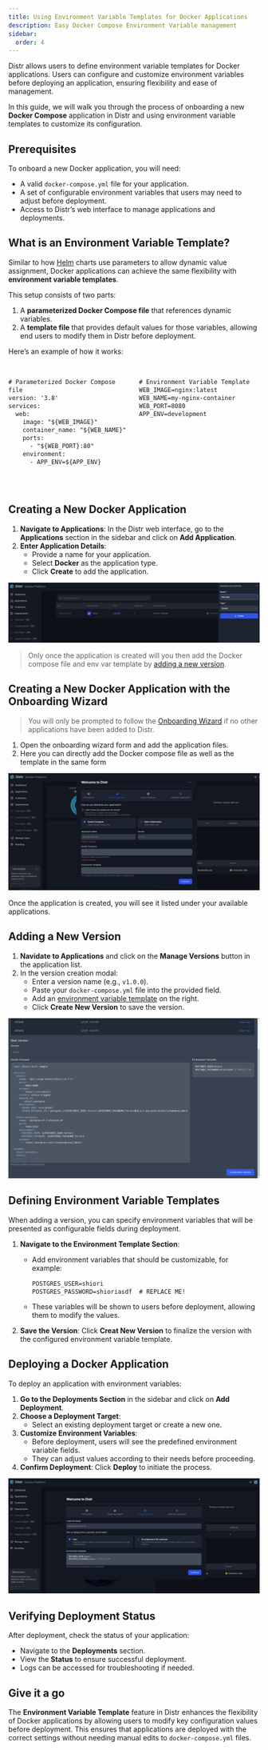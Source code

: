 ```yaml
---
title: Using Environment Variable Templates for Docker Applications
description: Easy Docker Compose Environment Variable management
sidebar:
  order: 4
---
```


Distr allows users to define environment variable templates for Docker applications. Users can configure and customize environment variables before deploying an application, ensuring flexibility and ease of management.

In this guide, we will walk you through the process of onboarding a new **Docker Compose** application in Distr and using environment variable templates to customize its configuration.

## Prerequisites

To onboard a new Docker application, you will need:

- A valid `docker-compose.yml` file for your application.
- A set of configurable environment variables that users may need to adjust before deployment.
- Access to Distr’s web interface to manage applications and deployments.

## What is an Environment Variable Template?

Similar to how [Helm](https://glasskube.dev/blog/what-is-helm-in-kubernetes/) charts use parameters to allow dynamic value assignment, Docker applications can achieve the same flexibility with **environment variable templates**.

This setup consists of two parts:

1. A **parameterized Docker Compose file** that references dynamic variables.
2. A **template file** that provides default values for those variables, allowing end users to modify them in Distr before deployment.

Here’s an example of how it works:

<div style="display: flex; gap: 20px;">
  <div style="width: 50%;">
    <pre>
      <code>
# Parameterized Docker Compose file
version: '3.8'
services:
  web:
    image: "${WEB_IMAGE}"
    container_name: "${WEB_NAME}"
    ports:
      - "${WEB_PORT}:80"
    environment:
      - APP_ENV=${APP_ENV}
      </code>
    </pre>
  </div>
  <div style="width: 50%;">
    <pre>
      <code>
# Environment Variable Template
WEB_IMAGE=nginx:latest
WEB_NAME=my-nginx-container
WEB_PORT=8080
APP_ENV=development
      </code>
    </pre>
  </div>
</div>


## Creating a New Docker Application

1. **Navigate to Applications**: In the Distr web interface, go to the **Applications** section in the sidebar and click on **Add Application**.
2. **Enter Application Details**:
   - Provide a name for your application.
   - Select **Docker** as the application type.
   - Click **Create** to add the application.

![Add application](../../../../assets/docs/guides/docker_non_wizard_workflow.png)

> Only once the application is created will you then add the Docker compose file and env var template by [adding a new version](/docs/guides/docker-env-var-template/#adding-a-new-version).

## Creating a New Docker Application with the Onboarding Wizard

> You will only be prompted to follow the [Onboarding Wizard](/docs/getting-started/quickstart/#follow-the-onboarding-wizard-to-get-started) if no other applications have been added to Distr.

1. Open the onboarding wizard form and add the application files. 
2. Here you can directly add the Docker compose file as well as the template in the same form

![Add application](../../../../assets/docs/guides/docker_new_application.png)

Once the application is created, you will see it listed under your available applications.

## Adding a New Version

1. **Navidate to Applications** and click on the **Manage Versions** button in the application list.
2. In the version creation modal:
   - Enter a version name (e.g., `v1.0.0`).
   - Paste your `docker-compose.yml` file into the provided field.
   - Add an [environment variable template](http://localhost:4321/docs/guides/docker-env-var-template/#defining-environment-variable-templates) on the right.
   - Click **Create New Version** to save the version.

![Add application](../../../../assets/docs/guides/docker_file_template_add.png)

## Defining Environment Variable Templates

When adding a version, you can specify environment variables that will be presented as configurable fields during deployment.

1. **Navigate to the Environment Template Section**:
   - Add environment variables that should be customizable, for example:

     ```plaintext
     POSTGRES_USER=shiori
     POSTGRES_PASSWORD=shioriasdf  # REPLACE ME!
     ```

   - These variables will be shown to users before deployment, allowing them to modify the values.

2. **Save the Version**: Click **Creat New Version** to finalize the version with the configured environment variable template.

## Deploying a Docker Application

To deploy an application with environment variables:

1. **Go to the Deployments Section** in the sidebar and click on **Add Deployment**.
2. **Choose a Deployment Target**:
   - Select an existing deployment target or create a new one.
3. **Customize Environment Variables**:
   - Before deployment, users will see the predefined environment variable fields.
   - They can adjust values according to their needs before proceeding.
4. **Confirm Deployment**: Click **Deploy** to initiate the process.

![Add application](../../../../assets/docs/guides/docker_deployer_view.png)

## Verifying Deployment Status

After deployment, check the status of your application:

- Navigate to the **Deployments** section.
- View the **Status** to ensure successful deployment.
- Logs can be accessed for troubleshooting if needed.

## Give it a go

The **Environment Variable Template** feature in Distr enhances the flexibility of Docker applications by allowing users to modify key configuration values before deployment. This ensures that applications are deployed with the correct settings without needing manual edits to `docker-compose.yml` files.
